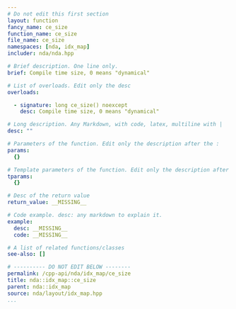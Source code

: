 ```yaml
---
# Do not edit this first section
layout: function
fancy_name: ce_size
function_name: ce_size
file_name: ce_size
namespaces: [nda, idx_map]
includer: nda/nda.hpp

# Brief description. One line only.
brief: Compile time size, 0 means "dynamical"

# List of overloads. Edit only the desc
overloads:

  - signature: long ce_size() noexcept
    desc: Compile time size, 0 means "dynamical"

# Long description. Any Markdown, with code, latex, multiline with |
desc: ""

# Parameters of the function. Edit only the description after the :
params:
  {}

# Template parameters of the function. Edit only the description after the :
tparams:
  {}

# Desc of the return value
return_value: __MISSING__

# Code example. desc: any markdown to explain it.
example:
  desc: __MISSING__
  code: __MISSING__

# A list of related functions/classes
see-also: []

# ---------- DO NOT EDIT BELOW --------
permalink: /cpp-api/nda/idx_map/ce_size
title: nda::idx_map::ce_size
parent: nda::idx_map
source: nda/layout/idx_map.hpp
...
```


